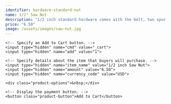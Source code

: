 ```yaml
---
identifier: hardware-standard-nut
name: 1/2" Saw Nut
description: "1/2 inch standard hardware comes with the bolt, two spur washers, and a split nut."
price: "6.50"
image: /assets/images/saw-nut.jpg
---
```

<form target="paypal" action="https://www.paypal.com/cgi-bin/webscr" method="post">
    <!-- Identify your business so that you can collect the payments. -->
    <input type="hidden" name="business" value="ian@sierranvtool.com">

    <!-- Specify an Add to Cart button. -->
    <input type="hidden" name="cmd" value="_cart">
    <input type="hidden" name="add" value="1">

    <!-- Specify details about the item that buyers will purchase. -->
    <input type="hidden" name="item_name" value="1/2 inch Saw Nut">
    <input type="hidden" name="amount" value="6.50">
    <input type="hidden" name="currency_code" value="USD">

    <div class="product-options">&nbsp;</div>

    <!-- Display the payment button. -->
    <button class="product-button">Add to Cart</button>
</form>
